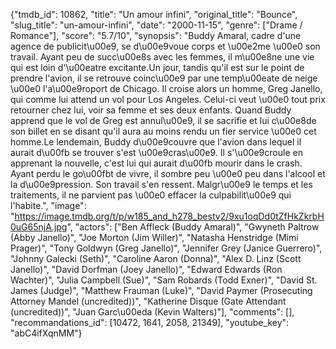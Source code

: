 {"tmdb_id": 10862, "title": "Un amour infini", "original_title": "Bounce", "slug_title": "un-amour-infini", "date": "2000-11-15", "genre": ["Drame / Romance"], "score": "5.7/10", "synopsis": "Buddy Amaral, cadre d'une agence de publicit\u00e9, se d\u00e9voue corps et \u00e2me \u00e0 son travail. Ayant peu de succ\u00e8s avec les femmes, il m\u00e8ne une vie qui est loin d'\u00eatre excitante.Un jour, tandis qu'il est sur le point de prendre l'avion, il se retrouve coinc\u00e9 par une temp\u00eate de neige \u00e0 l'a\u00e9roport de Chicago. Il croise alors un homme, Greg Janello, qui comme lui attend un vol pour Los Angeles. Celui-ci veut \u00e0 tout prix retourner chez lui, voir sa femme et ses deux enfants. Quand Buddy apprend que le vol de Greg est annul\u00e9, il se sacrifie et lui c\u00e8de son billet en se disant qu'il aura au moins rendu un fier service \u00e0 cet homme.Le lendemain, Buddy d\u00e9couvre que l'avion dans lequel il aurait d\u00fb se trouver s'est \u00e9cras\u00e9. Il s'\u00e9croule en apprenant la nouvelle, c'est lui qui aurait d\u00fb mourir dans le crash. Ayant perdu le go\u00fbt de vivre, il sombre peu \u00e0 peu dans l'alcool et la d\u00e9pression. Son travail s'en ressent. Malgr\u00e9 le temps et les traitements, il ne parvient pas \u00e0 effacer la culpabilit\u00e9 qui l'habite.", "image": "https://image.tmdb.org/t/p/w185_and_h278_bestv2/9xu1oqDd0tZfHkZkrbH0uG65njA.jpg", "actors": ["Ben Affleck (Buddy Amaral)", "Gwyneth Paltrow (Abby Janello)", "Joe Morton (Jim Willer)", "Natasha Henstridge (Mimi Prager)", "Tony Goldwyn (Greg Janello)", "Jennifer Grey (Janice Guerrero)", "Johnny Galecki (Seth)", "Caroline Aaron (Donna)", "Alex D. Linz (Scott Janello)", "David Dorfman (Joey Janello)", "Edward Edwards (Ron Wachter)", "Julia Campbell (Sue)", "Sam Robards (Todd Exner)", "David St. James (Judge)", "Matthew Frauman (Luke)", "David Paymer (Prosecuting Attorney Mandel (uncredited))", "Katherine Disque (Gate Attendant (uncredited))", "Juan Garc\u00eda (Kevin Walters)"], "comments": [], "recommandations_id": [10472, 1641, 2058, 21349], "youtube_key": "abC4ifXqnMM"}